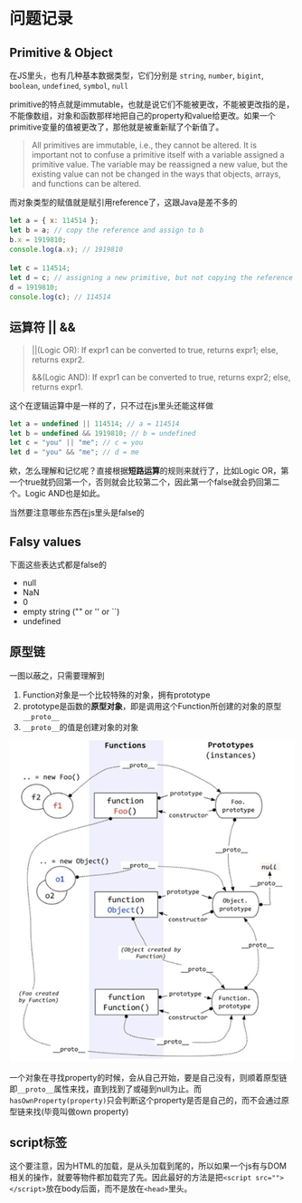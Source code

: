 # 问题记录

## Primitive & Object

在JS里头，也有几种基本数据类型，它们分别是 `string`, `number`, `bigint`, `boolean`, `undefined`, `symbol`, `null`

primitive的特点就是immutable，也就是说它们不能被更改，不能被更改指的是，不能像数组，对象和函数那样地把自己的property和value给更改。如果一个primitive变量的值被更改了，那他就是被重新赋了个新值了。

> All primitives are immutable, i.e., they cannot be altered. It is important not to confuse a primitive itself with a variable assigned a primitive value. The variable may be reassigned a new value, but the existing value can not be changed in the ways that objects, arrays, and functions can be altered.

而对象类型的赋值就是赋引用reference了，这跟Java是差不多的

``` javascript
let a = { x: 114514 };
let b = a; // copy the reference and assign to b
b.x = 1919810;
console.log(a.x); // 1919810

let c = 114514;
let d = c; // assigning a new primitive, but not copying the reference
d = 1919810;
console.log(c); // 114514
```

## 运算符 || &&

> ||(Logic OR): If expr1 can be converted to true, returns expr1; else, returns expr2.
>
> &&(Logic AND): If expr1 can be converted to true, returns expr2; else, returns expr1.

这个在逻辑运算中是一样的了，只不过在js里头还能这样做

``` javascript
let a = undefined || 114514; // a = 114514
let b = undefined && 1919810; // b = undefined
let c = "you" || "me"; // c = you
let d = "you" && "me"; // d = me
```

欸，怎么理解和记忆呢？直接根据**短路运算**的规则来就行了，比如Logic OR，第一个true就扔回第一个，否则就会比较第二个，因此第一个false就会扔回第二个。Logic AND也是如此。

当然要注意哪些东西在js里头是false的

## Falsy values

下面这些表达式都是false的

- null
- NaN
- 0
- empty string ("" or '' or ``)
- undefined

## 原型链

一图以蔽之，只需要理解到

1. Function对象是一个比较特殊的对象，拥有prototype
2. prototype是函数的**原型对象**，即是调用这个Function所创建的对象的原型`__proto__`
3. `__proto__`的值是创建对象的对象

![wow prototype](./images/photo_2021-01-31_18-25-34.jpg)

一个对象在寻找property的时候，会从自己开始，要是自己没有，则顺着原型链即`__proto__`属性来找，直到找到了或碰到null为止。而`hasOwnProperty(property)`只会判断这个property是否是自己的，而不会通过原型链来找(毕竟叫做own property)

## script标签

这个要注意，因为HTML的加载，是从头加载到尾的，所以如果一个js有与DOM相关的操作，就要等物件都加载完了先。因此最好的方法是把`<script src=""></script>`放在body后面，而不是放在`<head>`里头。

